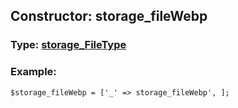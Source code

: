 ## Constructor: storage\_fileWebp  




### Type: [storage\_FileType](../types/storage_FileType.md)


### Example:

```
$storage_fileWebp = ['_' => storage_fileWebp', ];
```